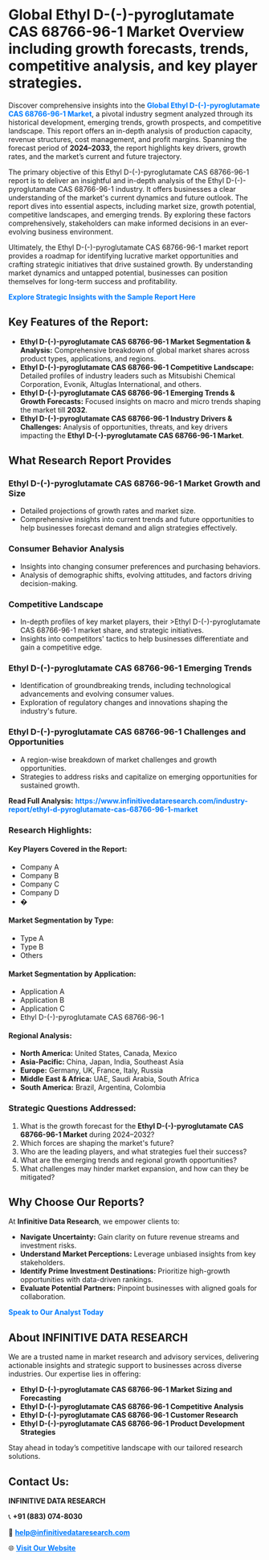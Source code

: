<h1>Global Ethyl D-(-)-pyroglutamate CAS 68766-96-1 Market Overview including growth forecasts, trends, competitive analysis, and key player strategies.</h1>
<p>
Discover comprehensive insights into the 
<a href="https://www.infinitivedataresearch.com/industry-report/ethyl-d-pyroglutamate-cas-68766-96-1-market" rel="dofollow" style="color: #007BFF; text-decoration: none;"><strong>Global Ethyl D-(-)-pyroglutamate CAS 68766-96-1 Market</strong></a>, a pivotal industry segment analyzed through its historical development, emerging trends, growth prospects, and competitive landscape. This report offers an in-depth analysis of production capacity, revenue structures, cost management, and profit margins. Spanning the forecast period of <strong>2024–2033</strong>, the report highlights key drivers, growth rates, and the market’s current and future trajectory.
</p>
<p>
The primary objective of this Ethyl D-(-)-pyroglutamate CAS 68766-96-1 report is to deliver an insightful and in-depth analysis of the Ethyl D-(-)-pyroglutamate CAS 68766-96-1 industry. It offers businesses a clear understanding of the market's current dynamics and future outlook. The report dives into essential aspects, including market size, growth potential, competitive landscapes, and emerging trends. By exploring these factors comprehensively, stakeholders can make informed decisions in an ever-evolving business environment.
</p>
<p>
Ultimately, the Ethyl D-(-)-pyroglutamate CAS 68766-96-1 market report provides a roadmap for identifying lucrative market opportunities and crafting strategic initiatives that drive sustained growth. By understanding market dynamics and untapped potential, businesses can position themselves for long-term success and profitability.
</p>
<p>
<a href="https://www.infinitivedataresearch.com/request-sample/reportId=107480" style="color: #007BFF; text-decoration: none;"><strong>Explore Strategic Insights with the Sample Report Here</strong></a>
</p>

<h2>Key Features of the Report:</h2>
<ul>
<li><strong>Ethyl D-(-)-pyroglutamate CAS 68766-96-1 Market Segmentation & Analysis:</strong> Comprehensive breakdown of global market shares across product types, applications, and regions.</li>
<li><strong>Ethyl D-(-)-pyroglutamate CAS 68766-96-1 Competitive Landscape:</strong> Detailed profiles of industry leaders such as Mitsubishi Chemical Corporation, Evonik, Altuglas International, and others.</li>
<li><strong>Ethyl D-(-)-pyroglutamate CAS 68766-96-1 Emerging Trends & Growth Forecasts:</strong> Focused insights on macro and micro trends shaping the market till <strong>2032</strong>.</li>
<li><strong>Ethyl D-(-)-pyroglutamate CAS 68766-96-1 Industry Drivers & Challenges:</strong> Analysis of opportunities, threats, and key drivers impacting the <strong>Ethyl D-(-)-pyroglutamate CAS 68766-96-1 Market</strong>.</li>
</ul>

<h2>What Research Report Provides</h2>
<h3>Ethyl D-(-)-pyroglutamate CAS 68766-96-1 Market Growth and Size</h3>
<ul>
<li>Detailed projections of growth rates and market size.</li>
<li>Comprehensive insights into current trends and future opportunities to help businesses forecast demand and align strategies effectively.</li>
</ul>

<h3>Consumer Behavior Analysis</h3>
<ul>
<li>Insights into changing consumer preferences and purchasing behaviors.</li>
<li>Analysis of demographic shifts, evolving attitudes, and factors driving decision-making.</li>
</ul>

<h3>Competitive Landscape</h3>
<ul>
<li>In-depth profiles of key market players, their >Ethyl D-(-)-pyroglutamate CAS 68766-96-1 market share, and strategic initiatives.</li>
<li>Insights into competitors' tactics to help businesses differentiate and gain a competitive edge.</li>
</ul>

<h3>Ethyl D-(-)-pyroglutamate CAS 68766-96-1 Emerging Trends</h3>
<ul>
<li>Identification of groundbreaking trends, including technological advancements and evolving consumer values.</li>
<li>Exploration of regulatory changes and innovations shaping the industry's future.</li>
</ul>

<h3>Ethyl D-(-)-pyroglutamate CAS 68766-96-1 Challenges and Opportunities</h3>
<ul>
<li>A region-wise breakdown of market challenges and growth opportunities.</li>
<li>Strategies to address risks and capitalize on emerging opportunities for sustained growth.</li>
</ul>
<p><strong>Read Full Analysis:</strong> <a href="https://www.infinitivedataresearch.com/industry-report/ethyl-d-pyroglutamate-cas-68766-96-1-market" rel="dofollow" style="color: #007BFF; text-decoration: none;"><strong>https://www.infinitivedataresearch.com/industry-report/ethyl-d-pyroglutamate-cas-68766-96-1-market</strong></a></p>
<h3>Research Highlights:</h3>
<h4>Key Players Covered in the Report:</h4>
<ul><li>Company A</li><li>Company B</li><li>Company C</li><li>Company D</li><li>�</li></ul>
<h4>Market Segmentation by Type:</h4>
<ul><li>Type A</li><li>Type B</li><li>Others</li></ul>
<h4>Market Segmentation by Application:</h4>
<ul><li>Application A</li><li>Application B</li><li>Application C</li><li>Ethyl D-(-)-pyroglutamate CAS 68766-96-1</li></ul>

<h4>Regional Analysis:</h4>
<ul>
<li><strong>North America:</strong> United States, Canada, Mexico</li>
<li><strong>Asia-Pacific:</strong> China, Japan, India, Southeast Asia</li>
<li><strong>Europe:</strong> Germany, UK, France, Italy, Russia</li>
<li><strong>Middle East & Africa:</strong> UAE, Saudi Arabia, South Africa</li>
<li><strong>South America:</strong> Brazil, Argentina, Colombia</li>
</ul>

<h3>Strategic Questions Addressed:</h3>
<ol>
<li>What is the growth forecast for the <strong>Ethyl D-(-)-pyroglutamate CAS 68766-96-1 Market</strong> during 2024–2032?</li>
<li>Which forces are shaping the market's future?</li>
<li>Who are the leading players, and what strategies fuel their success?</li>
<li>What are the emerging trends and regional growth opportunities?</li>
<li>What challenges may hinder market expansion, and how can they be mitigated?</li>
</ol>

<h2>Why Choose Our Reports?</h2>
<p>At <strong>Infinitive Data Research</strong>, we empower clients to:</p>
<ul>
<li><strong>Navigate Uncertainty:</strong> Gain clarity on future revenue streams and investment risks.</li>
<li><strong>Understand Market Perceptions:</strong> Leverage unbiased insights from key stakeholders.</li>
<li><strong>Identify Prime Investment Destinations:</strong> Prioritize high-growth opportunities with data-driven rankings.</li>
<li><strong>Evaluate Potential Partners:</strong> Pinpoint businesses with aligned goals for collaboration.</li>
</ul>
<p><a href="https://www.infinitivedataresearch.com/industry-report/ethyl-d-pyroglutamate-cas-68766-96-1-market" rel="dofollow" style="color: #007BFF; text-decoration: none;"><strong>Speak to Our Analyst Today</strong></a></p>

<h2>About INFINITIVE DATA RESEARCH</h2>
<p>We are a trusted name in market research and advisory services, delivering actionable insights and strategic support to businesses across diverse industries. Our expertise lies in offering:</p>
<ul>
<li><strong>Ethyl D-(-)-pyroglutamate CAS 68766-96-1 Market Sizing and Forecasting</strong></li>
<li><strong>Ethyl D-(-)-pyroglutamate CAS 68766-96-1 Competitive Analysis</strong></li>
<li><strong>Ethyl D-(-)-pyroglutamate CAS 68766-96-1 Customer Research</strong></li>
<li><strong>Ethyl D-(-)-pyroglutamate CAS 68766-96-1 Product Development Strategies</strong></li>
</ul>
<p>Stay ahead in today’s competitive landscape with our tailored research solutions.</p>

<h2>Contact Us:</h2>
<p><strong>INFINITIVE DATA RESEARCH</strong></p>
<p>📞 <strong>+91 (883) 074-8030</strong></p>
<p>📧 <strong><a href="mailto:help@infinitivedataresearch.com" style="color: #007BFF;">help@infinitivedataresearch.com</a></strong></p>
<p>🌐 <strong><a href="https://www.infinitivedataresearch.com" rel="dofollow" style="color: #007BFF;">Visit Our Website</a></strong></p>